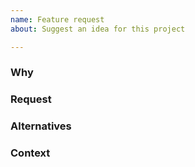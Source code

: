 ```yaml
---
name: Feature request
about: Suggest an idea for this project

---
```


### Why

<!-- 
Is your feature request related to a problem? Please describe.
A clear and concise description of what the problem is. Ex. I'm always frustrated when [...] 
-->

### Request

<!-- 
Describe the solution you'd like.
A clear and concise description of what you want to happen. 
-->

### Alternatives

<!-- 
Describe alternatives you've considered.
A clear and concise description of any alternative solutions or features you've considered. 
-->

### Context

<!-- Add any other context or screenshots about the feature request here. -->

